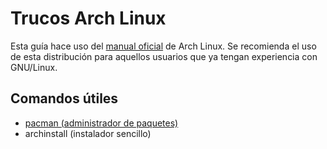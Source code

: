 # Trucos Arch Linux
Esta guía hace uso del [manual oficial](https://wiki.archlinux.org/title/Main_page_(Espa%C3%B1ol)) de Arch Linux.
Se recomienda el uso de esta distribución para aquellos usuarios que ya tengan experiencia con GNU/Linux.

## Comandos útiles
- [pacman (administrador de paquetes)](https://wiki.archlinux.org/title/Pacman_(Espa%C3%B1ol))
- archinstall (instalador sencillo)